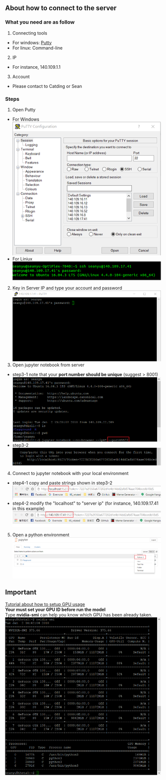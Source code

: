 ## About how to connect to the server

### What you need are as follow
1. Connecting tools
  * For windows: [Putty](http://www.putty.org/)
  * For linux: Command-line
2. IP
  * For instance, 140.109.1.1
3. Account
  * Please contact to Catding or Sean
  
### Steps
1. Open Putty
* For Windows
![Step1_for_Win](/Source_files/connect_to_server_step1_win.png)
* For Liniux
![Step1_for_Linux](/Source_files/connect_to_server_step1_linux.png)

2. Key in Server IP and type your account and password
![Step2](/Source_files/connect_to_server_step2.png)
3. Open jupyter notebook from server
* step3-1
note that your **port number should be unique** (suggest > 8001)
![Step3_1](/Source_files/connect_to_server_step3_1.png)
* step3-2
![Step3_2](/Source_files/connect_to_server_step3_2.png)

4. Connect to jupyter notebook with your local environment
* step4-1
copy and paste strings shown in step3-2
![Step4_1](/Source_files/connect_to_server_step4_1.png)
* step4-2
modify the "localhost" to "server ip" (for instance, 140.109.17.41 in this example)
![Step4_2](/Source_files/connect_to_server_step4_2.png)

5. Open a python environment
![Step5](/Source_files/connect_to_server_step5.png)

## Important
[Tutorial about how to setup GPU usage](https://github.com/vashineyu/slides_and_others/blob/master/tutorial/gpu_usage.pdf) <br>
**Your must set your GPU ID before run the model** <br>
Type **nvidia-smi** can help you know which GPU has been already taken. <br>
![nvidia-smi](/Source_files/connect_to_server_step6.png)
